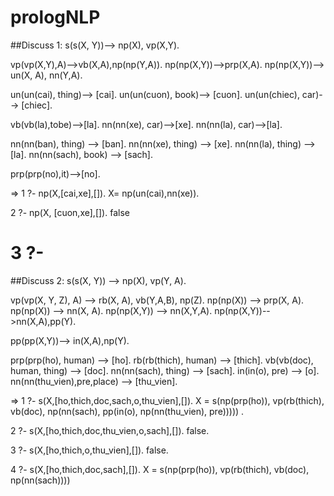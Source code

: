 # prologNLP

##Discuss 1:
s(s(X, Y))--> np(X), vp(X,Y).

vp(vp(X,Y),A)-->vb(X,A),np(np(Y,A)).
np(np(X,Y))-->prp(X,A).
np(np(X,Y))--> un(X, A), nn(Y,A).

un(un(cai), thing)--> [cai].
un(un(cuon), book)--> [cuon].
un(un(chiec), car)--> [chiec].

vb(vb(la),tobe)-->[la].
nn(nn(xe), car)-->[xe].
nn(nn(la), car)-->[la].


nn(nn(ban), thing) --> [ban].
nn(nn(xe), thing) --> [xe].
nn(nn(la), thing) --> [la].
nn(nn(sach), book) --> [sach].

prp(prp(no),it)-->[no].

=> 
1 ?- np(X,[cai,xe],[]).
X= np(un(cai),nn(xe)).

2 ?- np(X, [cuon,xe],[]).
false

3 ?- 
=====================================================================

##Discuss 2:
s(s(X, Y)) --> np(X), vp(Y, A).

vp(vp(X, Y, Z), A) --> rb(X, A), vb(Y,A,B), np(Z).
np(np(X)) --> prp(X, A).
np(np(X)) --> nn(X, A).
np(np(X,Y)) --> nn(X,Y,A).
np(np(X,Y))-->nn(X,A),pp(Y).

pp(pp(X,Y))--> in(X,A),np(Y).


prp(prp(ho), human) --> [ho].
rb(rb(thich), human) --> [thich].
vb(vb(doc), human, thing) --> [doc].
nn(nn(sach), thing) --> [sach].
in(in(o), pre) --> [o].
nn(nn(thu_vien),pre,place) --> [thu_vien].

=>
1 ?- s(X,[ho,thich,doc,sach,o,thu_vien],[]).
X = s(np(prp(ho)), vp(rb(thich), vb(doc), np(nn(sach), pp(in(o), np(nn(thu_vien), pre))))) .

2 ?- s(X,[ho,thich,doc,thu_vien,o,sach],[]).
false.

3 ?- s(X,[ho,thich,o,thu_vien],[]).
false.

4 ?- s(X,[ho,thich,doc,sach],[]).
X = s(np(prp(ho)), vp(rb(thich), vb(doc), np(nn(sach)))) 
